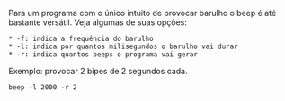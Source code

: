 Para um programa com o único intuito de provocar barulho o beep é até bastante
versátil. Veja algumas de suas opções:

    * -f: indica a frequência do barulho
    * -l: indica por quantos milisegundos o barulho vai durar
    * -r: indica quantos beeps o programa vai gerar

Exemplo: provocar 2 bipes de 2 segundos cada.

    beep -l 2000 -r 2


